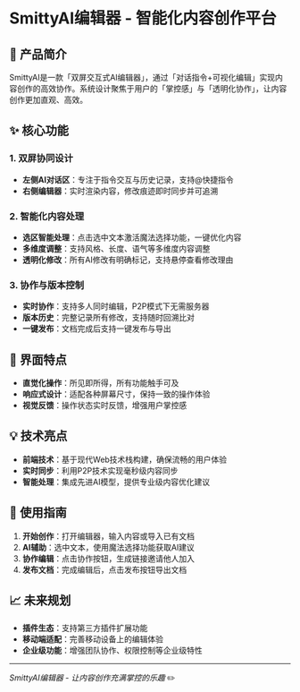 # SmittyAI编辑器 - 智能化内容创作平台

## 🚀 产品简介
SmittyAI是一款「双屏交互式AI编辑器」，通过「对话指令+可视化编辑」实现内容创作的高效协作。系统设计聚焦于用户的「掌控感」与「透明化协作」，让内容创作更加直观、高效。

## ✨ 核心功能

### 1. 双屏协同设计
- **左侧AI对话区**：专注于指令交互与历史记录，支持@快捷指令
- **右侧编辑器**：实时渲染内容，修改痕迹即时同步并可追溯

### 2. 智能化内容处理
- **选区智能处理**：点击选中文本激活魔法选择功能，一键优化内容
- **多维度调整**：支持风格、长度、语气等多维度内容调整
- **透明化修改**：所有AI修改有明确标记，支持悬停查看修改理由

### 3. 协作与版本控制
- **实时协作**：支持多人同时编辑，P2P模式下无需服务器
- **版本历史**：完整记录所有修改，支持随时回溯比对
- **一键发布**：文档完成后支持一键发布与导出

## 🎨 界面特点

- **直觉化操作**：所见即所得，所有功能触手可及
- **响应式设计**：适配各种屏幕尺寸，保持一致的操作体验
- **视觉反馈**：操作状态实时反馈，增强用户掌控感

## 💡 技术亮点

- **前端技术**：基于现代Web技术栈构建，确保流畅的用户体验
- **实时同步**：利用P2P技术实现毫秒级内容同步
- **智能处理**：集成先进AI模型，提供专业级内容优化建议

## 🔧 使用指南

1. **开始创作**：打开编辑器，输入内容或导入已有文档
2. **AI辅助**：选中文本，使用魔法选择功能获取AI建议
3. **协作编辑**：点击协作按钮，生成链接邀请他人加入
4. **发布文档**：完成编辑后，点击发布按钮导出文档

## 📈 未来规划

- **插件生态**：支持第三方插件扩展功能
- **移动端适配**：完善移动设备上的编辑体验
- **企业级功能**：增强团队协作、权限控制等企业级特性

---

*SmittyAI编辑器 - 让内容创作充满掌控的乐趣* ✏️